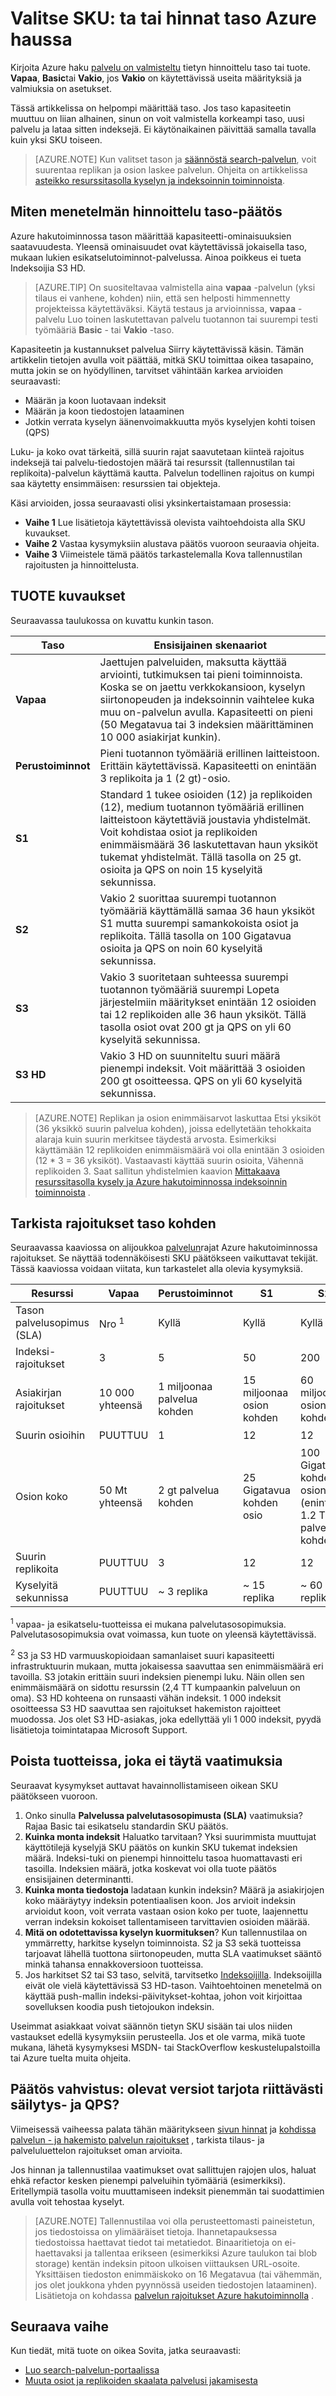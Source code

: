 <properties
    pageTitle="Valitse SKU: ta tai hinnat taso Azure hakuja | Microsoft Azure"
    description="Azure haku on valmisteltu osoitteessa nämä tuotteissa: vapaa, Basic ja vakio, jossa vakio on käytettävissä eri resurssin käyttömahdollisuudet ja kapasiteettiin."
    services="search"
    documentationCenter=""
    authors="HeidiSteen"
    manager="jhubbard"
    editor=""
    tags="azure-portal"/>

<tags
    ms.service="search"
    ms.devlang="NA"
    ms.workload="search"
    ms.topic="article"
    ms.tgt_pltfrm="na"
    ms.date="10/24/2016"
    ms.author="heidist"/>

# <a name="choose-a-sku-or-pricing-tier-for-azure-search"></a>Valitse SKU: ta tai hinnat taso Azure haussa

Kirjoita Azure haku [palvelu on valmisteltu](search-create-service-portal.md) tietyn hinnoittelu taso tai tuote. **Vapaa**, **Basic**tai **Vakio**, jos **Vakio** on käytettävissä useita määrityksiä ja valmiuksia on asetukset. 

Tässä artikkelissa on helpompi määrittää taso. Jos taso kapasiteetin muuttuu on liian alhainen, sinun on voit valmistella korkeampi taso, uusi palvelu ja lataa sitten indeksejä. Ei käytönaikainen päivittää samalla tavalla kuin yksi SKU toiseen. 

> [AZURE.NOTE] Kun valitset tason ja [säännöstä search-palvelun](search-create-service-portal.md), voit suurentaa replikan ja osion laskee palvelun. Ohjeita on artikkelissa [asteikko resurssitasolla kyselyn ja indeksoinnin toiminnoista](search-capacity-planning.md).

## <a name="how-to-approach-a-pricing-tier-decision"></a>Miten menetelmän hinnoittelu taso-päätös

Azure hakutoiminnossa tason määrittää kapasiteetti-ominaisuuksien saatavuudesta. Yleensä ominaisuudet ovat käytettävissä jokaisella taso, mukaan lukien esikatselutoiminnot-palvelussa. Ainoa poikkeus ei tueta Indeksoijia S3 HD.

> [AZURE.TIP] On suositeltavaa valmistella aina **vapaa** -palvelun (yksi tilaus ei vanhene, kohden) niin, että sen helposti himmennetty projekteissa käytettäväksi. Käytä testaus ja arvioinnissa, **vapaa** -palvelu Luo toinen laskutettavan palvelu tuotannon tai suurempi testi työmääriä **Basic** - tai **Vakio** -taso.

Kapasiteetin ja kustannukset palvelua Siirry käytettävissä käsin. Tämän artikkelin tietojen avulla voit päättää, mitkä SKU toimittaa oikea tasapaino, mutta jokin se on hyödyllinen, tarvitset vähintään karkea arvioiden seuraavasti:

- Määrän ja koon luotavaan indeksit
- Määrän ja koon tiedostojen lataaminen
- Jotkin verrata kyselyn äänenvoimakkuutta myös kyselyjen kohti toisen (QPS)

Luku- ja koko ovat tärkeitä, sillä suurin rajat saavutetaan kiinteä rajoitus indeksejä tai palvelu-tiedostojen määrä tai resurssit (tallennustilan tai replikoita)-palvelun käyttämä kautta. Palvelun todellinen rajoitus on kumpi saa käytetty ensimmäisen: resurssien tai objekteja.

Käsi arvioiden, jossa seuraavasti olisi yksinkertaistamaan prosessia:

- **Vaihe 1** Lue lisätietoja käytettävissä olevista vaihtoehdoista alla SKU kuvaukset.
- **Vaihe 2** Vastaa kysymyksiin alustava päätös vuoroon seuraavia ohjeita.
- **Vaihe 3** Viimeistele tämä päätös tarkastelemalla Kova tallennustilan rajoitusten ja hinnoittelusta.

## <a name="sku-descriptions"></a>TUOTE kuvaukset

Seuraavassa taulukossa on kuvattu kunkin tason. 

Taso|Ensisijainen skenaariot
----|-----------------
**Vapaa**|Jaettujen palveluiden, maksutta käyttää arviointi, tutkimuksen tai pieni toiminnoista. Koska se on jaettu verkkokansioon, kyselyn siirtonopeuden ja indeksoinnin vaihtelee kuka muu on-palvelun avulla. Kapasiteetti on pieni (50 Megatavua tai 3 indeksien määrittäminen 10 000 asiakirjat kunkin).
**Perustoiminnot**|Pieni tuotannon työmääriä erillinen laitteistoon. Erittäin käytettävissä. Kapasiteetti on enintään 3 replikoita ja 1 (2 gt)-osio.
**S1**|Standard 1 tukee osioiden (12) ja replikoiden (12), medium tuotannon työmääriä erillinen laitteistoon käytettäviä joustavia yhdistelmät. Voit kohdistaa osiot ja replikoiden enimmäismäärä 36 laskutettavan haun yksiköt tukemat yhdistelmät. Tällä tasolla on 25 gt. osioita ja QPS on noin 15 kyselyitä sekunnissa.
**S2**|Vakio 2 suorittaa suurempi tuotannon työmääriä käyttämällä samaa 36 haun yksiköt S1 mutta suurempi samankokoista osiot ja replikoita. Tällä tasolla on 100 Gigatavua osioita ja QPS on noin 60 kyselyitä sekunnissa.
**S3**|Vakio 3 suoritetaan suhteessa suurempi tuotannon työmääriä suurempi Lopeta järjestelmiin määritykset enintään 12 osioiden tai 12 replikoiden alle 36 haun yksiköt. Tällä tasolla osiot ovat 200 gt ja QPS on yli 60 kyselyitä sekunnissa. 
**S3 HD**|Vakio 3 HD on suunniteltu suuri määrä pienempi indeksit. Voit määrittää 3 osioiden 200 gt osoitteessa. QPS on yli 60 kyselyitä sekunnissa. 

> [AZURE.NOTE] Replikan ja osion enimmäisarvot laskuttaa Etsi yksiköt (36 yksikkö suurin palvelua kohden), joissa edellytetään tehokkaita alaraja kuin suurin merkitsee täydestä arvosta. Esimerkiksi käyttämään 12 replikoiden enimmäismäärä voi olla enintään 3 osioiden (12 * 3 = 36 yksiköt). Vastaavasti käyttää suurin osioita, Vähennä replikoiden 3. Saat sallitun yhdistelmien kaavion [Mittakaava resurssitasolla kysely ja Azure hakutoiminnossa indeksoinnin toiminnoista](search-capacity-planning.md) .

## <a name="review-limits-per-tier"></a>Tarkista rajoitukset taso kohden

Seuraavassa kaaviossa on alijoukkoa [palvelun](search-limits-quotas-capacity.md)rajat Azure hakutoiminnossa rajoitukset. Se näyttää todennäköisesti SKU päätökseen vaikuttavat tekijät. Tässä kaaviossa voidaan viitata, kun tarkastelet alla olevia kysymyksiä.

Resurssi|Vapaa|Perustoiminnot|S1|S2|S3 |S3 HD
---|---|---|---|----|---|----
Tason palvelusopimus (SLA)|Nro <sup>1</sup> |Kyllä |Kyllä  |Kyllä |Kyllä  |Kyllä 
Indeksi-rajoitukset|3|5|50|200|200|1000 <sup>2</sup>
Asiakirjan rajoitukset|10 000 yhteensä|1 miljoonaa palvelua kohden|15 miljoonaa osion kohden |60 miljoonaa osion kohden|120 miljoonaa osion kohden |1 miljoonaa indeksiä kohti
Suurin osioihin|PUUTTUU |1 |12  |12 |12|3 <sup>2</sup>
Osion koko|50 Mt yhteensä|2 gt palvelua kohden|25 Gigatavua kohden osio |100 Gigatavua kohden osion (enintään 1.2 TT palvelua kohden)|200 gt kohti osioon (enintään 2,4 TT palvelua kohden)|200 gt (enintään 600 gt palvelua kohden)
Suurin replikoita|PUUTTUU |3 |12 |12 |12|12
Kyselyitä sekunnissa|PUUTTUU|~ 3 replika|~ 15 replika|~ 60 replika|> 60 replika|> 60 replika

<sup>1</sup> vapaa- ja esikatselu-tuotteissa ei mukana palvelutasosopimuksia. Palvelutasosopimuksia ovat voimassa, kun tuote on yleensä käytettävissä.

<sup>2</sup> S3 ja S3 HD varmuuskopioidaan samanlaiset suuri kapasiteetti infrastruktuurin mukaan, mutta jokaisessa saavuttaa sen enimmäismäärä eri tavoilla. S3 jotakin erittäin suuri indeksien pienempi luku. Näin ollen sen enimmäismäärä on sidottu resurssin (2,4 TT kumpaankin palveluun on oma). S3 HD kohteena on runsaasti vähän indeksit. 1 000 indeksit osoitteessa S3 HD saavuttaa sen rajoitukset hakemiston rajoitteet muodossa. Jos olet S3 HD-asiakas, joka edellyttää yli 1 000 indeksit, pyydä lisätietoja toimintatapaa Microsoft Support.

## <a name="eliminate-skus-that-dont-meet-requirements"></a>Poista tuotteissa, joka ei täytä vaatimuksia 

Seuraavat kysymykset auttavat havainnollistamiseen oikean SKU päätökseen vuoroon.

1. Onko sinulla **Palvelussa palvelutasosopimusta (SLA)** vaatimuksia? Rajaa Basic tai esikatselu standardin SKU päätös.
2. **Kuinka monta indeksit** Haluatko tarvitaan? Yksi suurimmista muuttujat käyttötilejä kyselyjä SKU päätös on kunkin SKU tukemat indeksien määrä. Indeksi-tuki on pienempi hinnoittelu tasoa huomattavasti eri tasoilla. Indeksien määrä, jotka koskevat voi olla tuote päätös ensisijainen determinantti.
3. **Kuinka monta tiedostoja** ladataan kunkin indeksin? Määrä ja asiakirjojen koko määräytyy indeksin potentiaalisen koon. Jos arvioit indeksin arvioidut koon, voit verrata vastaan osion koko per tuote, laajennettu verran indeksin kokoiset tallentamiseen tarvittavien osioiden määrää. 
4. **Mitä on odotettavissa kyselyn kuormituksen**? Kun tallennustilaa on ymmärretty, harkitse kyselyn toiminnoista. S2 ja S3 sekä tuotteissa tarjoavat lähellä tuottona siirtonopeuden, mutta SLA vaatimukset sääntö minkä tahansa ennakkoversioon tuotteissa. 
5. Jos harkitset S2 tai S3 taso, selvitä, tarvitsetko [Indeksoijilla](search-indexer-overview.md). Indeksoijilla eivät ole vielä käytettävissä S3 HD-tason. Vaihtoehtoinen menetelmä on käyttää push-mallin indeksi-päivitykset-kohtaa, johon voit kirjoittaa sovelluksen koodia push tietojoukon indeksin.

Useimmat asiakkaat voivat säännön tietyn SKU sisään tai ulos niiden vastaukset edellä kysymyksiin perusteella. Jos et ole varma, mikä tuote mukana, lähetä kysymyksesi MSDN- tai StackOverflow keskustelupalstoilla tai Azure tuelta muita ohjeita.

## <a name="decision-validation-does-the-sku-offer-sufficient-storage-and-qps"></a>Päätös vahvistus: olevat versiot tarjota riittävästi säilytys- ja QPS?

Viimeisessä vaiheessa palata tähän määritykseen [sivun hinnat](https://azure.microsoft.com/pricing/details/search/) ja [kohdissa palvelun - ja hakemisto palvelun rajoitukset](search-limits-quotas-capacity.md) , tarkista tilaus- ja palveluluettelon rajoitukset oman arvioita. 

Jos hinnan ja tallennustilaa vaatimukset ovat sallittujen rajojen ulos, haluat ehkä refactor kesken pienempi palveluihin työmääriä (esimerkiksi). Eritellympiä tasolla voitu muuttamiseen indeksit pienemmän tai suodattimien avulla voit tehostaa kyselyt.

> [AZURE.NOTE] Tallennustilaa voi olla perusteettomasti paineistetun, jos tiedostoissa on ylimääräiset tietoja. Ihannetapauksessa tiedostoissa haettavat tiedot tai metatiedot. Binaaritietoja on ei-haettavaksi ja tallentaa erikseen (esimerkiksi Azure taulukon tai blob storage) kentän indeksin pitoon ulkoisen viittauksen URL-osoite. Yksittäisen tiedoston enimmäiskoko on 16 Megatavua (tai vähemmän, jos olet joukkona yhden pyynnössä useiden tiedostojen lataaminen). Lisätietoja on kohdassa [palvelun rajoitukset Azure hakutoiminnolla](search-limits-quotas-capacity.md) .

## <a name="next-step"></a>Seuraava vaihe

Kun tiedät, mitä tuote on oikea Sovita, jatka seuraavasti:

- [Luo search-palvelun-portaalissa](search-create-service-portal.md)
- [Muuta osiot ja replikoiden skaalata palvelusi jakamisesta](search-capacity-planning.md)

